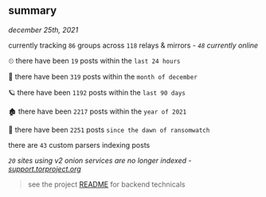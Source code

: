 
## summary
_december 25th, 2021_

currently tracking `86` groups across `118` relays & mirrors - _`48` currently online_

⏲ there have been `19` posts within the `last 24 hours`

🦈 there have been `319` posts within the `month of december`

🪐 there have been `1192` posts within the `last 90 days`

🏚 there have been `2217` posts within the `year of 2021`

🦕 there have been `2251` posts `since the dawn of ransomwatch`

there are `43` custom parsers indexing posts

_`20` sites using v2 onion services are no longer indexed - [support.torproject.org](https://support.torproject.org/onionservices/v2-deprecation/)_

> see the project [README](https://github.com/thetanz/ransomwatch#ransomwatch--) for backend technicals

